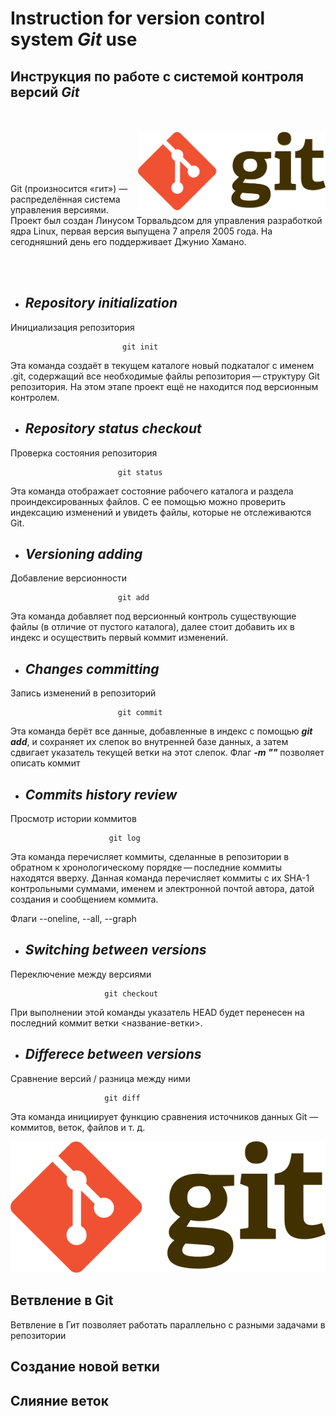 # Instruction for version control system ***Git*** use 
## Инструкция по работе с системой контроля версий ***Git***

</br></br>
<img align="right" src="Git-logo.png" alt="drawing" width="300"/> 
</br></br></br></br>

Git (произносится «гит») — распределённая система управления версиями. Проект был создан Линусом Торвальдсом для управления разработкой ядра Linux, первая версия выпущена 7 апреля 2005 года. На сегодняшний день его поддерживает Джунио Хамано.

</br></br>

 * ## ***Repository initialization***
 Инициализация репозитория 
 
    
                             git init

Эта команда создаёт в текущем каталоге новый подкаталог с именем .git, содержащий все необходимые файлы репозитория — структуру Git репозитория. На этом этапе проект ещё не находится под версионным контролем.

 * ## ***Repository status checkout***
 Проверка состояния репозитория

                            git status

 Эта команда отображает состояние рабочего каталога и раздела проиндексированных файлов. С ее помощью можно проверить индексацию изменений и увидеть файлы, которые не отслеживаются Git.

 * ## ***Versioning adding***
 Добавление версионности

                            git add

 Эта команда добавляет под версионный контроль существующие файлы (в отличие от пустого каталога), далее стоит добавить их в индекс и осуществить первый коммит изменений.

 * ## ***Changes committing***
 Запись изменений в репозиторий

                            git commit

Эта команда берёт все данные, добавленные в индекс с помощью ***git add***, и сохраняет их слепок во внутренней базе данных, а затем сдвигает указатель текущей ветки на этот слепок. 
Флаг ***-m ""*** позволяет описать коммит 

 * ## ***Commits history review***
Просмотр истории коммитов

                          git log

Эта команда перечисляет коммиты, сделанные в репозитории в обратном к хронологическому порядке — последние коммиты находятся вверху. Данная команда перечисляет коммиты с их SHA-1 контрольными суммами, именем и электронной почтой автора, датой создания и сообщением коммита.

Флаги --oneline,     --all,       --graph

* ## ***Switching between versions***
Переключение между версиями

                         git checkout

При выполнении этой команды указатель HEAD будет перенесен на последний коммит ветки <название-ветки>.

* ## ***Differece between versions***
Сравнение версий / разница между ними

                         git diff

Эта команда инициирует функцию сравнения источников данных Git — коммитов, веток, файлов и т. д.

![Git logo](Git-logo.png)

## Ветвление в Git

Ветвление в Гит позволяет работать параллельно с разными задачами в репозитории

## Создание новой ветки

## Слияние веток
